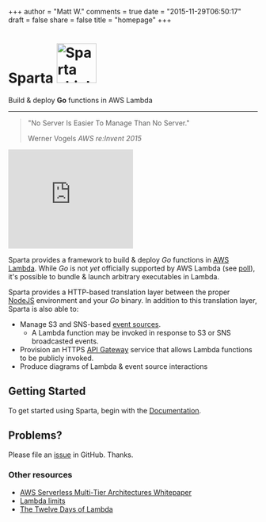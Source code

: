 +++
author = "Matt W."
comments = true
date = "2015-11-29T06:50:17"
draft = false
share = false
title = "homepage"
+++

<div class="jumbotron">
  <h1>Sparta <img src="images/spartanshieldsmall.png" alt="Sparta shield" height="80" width="80"></h1>
  Build & deploy <b>Go</b> functions in AWS Lambda
  <hr />
  <blockquote>
    <p>"No Server Is Easier To Manage Than No Server."</p>
    <footer>Werner Vogels <cite title="Source Title">AWS re:Invent 2015</cite></footer>
  </blockquote>  
  <iframe width="50%" height="200" src="https://www.youtube.com/embed/y-0Wf2Zyi5Q?start=1742" frameborder="0" allowfullscreen></iframe>
</div>

Sparta provides a framework to build & deploy *Go* functions in [AWS Lambda](https://aws.amazon.com/lambda/). While *Go* is not _yet_ officially supported by AWS Lambda (see [poll](https://twitter.com/awscloud/status/659795641204260864)), it's possible to bundle & launch arbitrary executables in Lambda.  

Sparta provides a HTTP-based translation layer between the proper [NodeJS](http://docs.aws.amazon.com/lambda/latest/dg/programming-model.html) environment and your *Go* binary.  In addition to this translation layer, Sparta is also able to:

  * Manage S3 and SNS-based [event sources](http://docs.aws.amazon.com/lambda/latest/dg/intro-core-components.html#intro-core-components-event-sources).
      * A Lambda function may be invoked in response to S3 or SNS broadcasted events.
  * Provision an HTTPS [API Gateway](https://aws.amazon.com/api-gateway/details/) service that allows Lambda functions to be publicly invoked.
  * Produce diagrams of Lambda & event source interactions

## Getting Started

To get started using Sparta, begin with the [Documentation](./docs).

## Problems?

Please file an [issue](https://github.com/mweagle/Sparta/issues/new) in GitHub.  Thanks.

### Other resources

  * [AWS Serverless Multi-Tier Architectures Whitepaper](https://d0.awsstatic.com/whitepapers/AWS_Serverless_Multi-Tier_Architectures.pdf)
  * [Lambda limits](http://docs.aws.amazon.com/lambda/latest/dg/limits.html)
  * [The Twelve Days of Lambda](https://aws.amazon.com/blogs/compute/the-twelve-days-of-lambda/)
